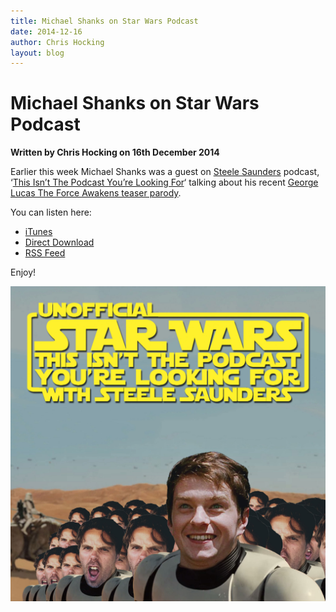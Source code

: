 ```yaml
---
title: Michael Shanks on Star Wars Podcast
date: 2014-12-16
author: Chris Hocking
layout: blog
---
```

# Michael Shanks on Star Wars Podcast

**Written by Chris Hocking on 16th December 2014**

Earlier this week Michael Shanks was a guest on [Steele Saunders](http://www.steelesaunders.com/) podcast, ‘[This Isn’t The Podcast You’re Looking For](http://starwarspodcast.net/ep22/)‘ talking about his recent [George Lucas The Force Awakens teaser parody](./../star-wars-episode-vii-trailer/).

You can listen here:

* [iTunes](https://itunes.apple.com/au/podcast/this-isnt-podcast-youre-looking/id891586820?mt=2)
* [Direct Download](http://traffic.libsyn.com/steelesaunders/Ep_022___Michael_Shanks_-_Creator_of_George_Lucas_The_Force_Awakens_teaser_parody.mp3)
* [RSS Feed](http://www.starwarspodcast.net/podcast.xml)

Enjoy!

![michaelpodcast](/static/blog/12-michaelpodcast.jpg)